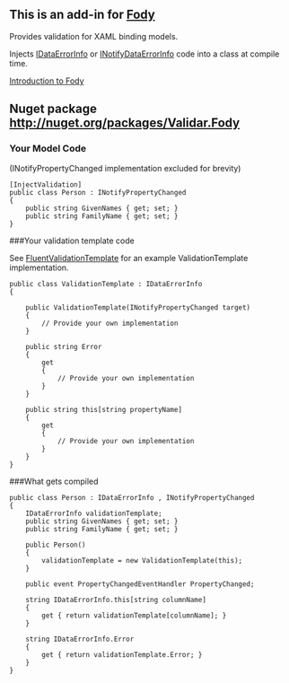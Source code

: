 ## This is an add-in for [Fody](https://github.com/Fody/Fody/) 

Provides validation for XAML binding models.

Injects [IDataErrorInfo](http://msdn.microsoft.com/en-us/library/system.componentmodel.IDataErrorInfo.aspx) or [INotifyDataErrorInfo](http://msdn.microsoft.com/en-us/library/system.componentmodel.INotifyDataErrorInfo.aspx) code into a class at compile time.

[Introduction to Fody](http://github.com/Fody/Fody/wiki/SampleUsage)

## Nuget package http://nuget.org/packages/Validar.Fody 

### Your Model Code
(INotifyPropertyChanged implementation excluded for brevity)

    [InjectValidation]
    public class Person : INotifyPropertyChanged
    {
        public string GivenNames { get; set; }
        public string FamilyName { get; set; }
    }

###Your validation template code

See [FluentValidationTemplate](https://github.com/Fody/Validar/wiki/FluentValidationTemplate) for an example ValidationTemplate implementation.


    public class ValidationTemplate : IDataErrorInfo
    {

        public ValidationTemplate(INotifyPropertyChanged target)
        {
            // Provide your own implementation
        }

        public string Error
        {
            get
            {
                // Provide your own implementation
            }
        }

        public string this[string propertyName]
        {
            get
            {
                // Provide your own implementation
            }
        }
    }


###What gets compiled

    public class Person : IDataErrorInfo , INotifyPropertyChanged
    {
        IDataErrorInfo validationTemplate;
        public string GivenNames { get; set; }
        public string FamilyName { get; set; }

        public Person()
        {
            validationTemplate = new ValidationTemplate(this);
        }

        public event PropertyChangedEventHandler PropertyChanged;

        string IDataErrorInfo.this[string columnName]
        {
            get { return validationTemplate[columnName]; }
        }

        string IDataErrorInfo.Error
        {
            get { return validationTemplate.Error; }
        }
    }

